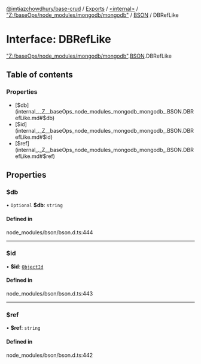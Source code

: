 [@imtiazchowdhury/base-crud](../README.md) / [Exports](../modules.md) / [\<internal\>](../modules/internal_.md) / ["Z:/baseOps/node\_modules/mongodb/mongodb"](../modules/internal_._Z__baseOps_node_modules_mongodb_mongodb_.md) / [BSON](../modules/internal_._Z__baseOps_node_modules_mongodb_mongodb_.BSON.md) / DBRefLike

# Interface: DBRefLike

["Z:/baseOps/node\_modules/mongodb/mongodb"](../modules/internal_._Z__baseOps_node_modules_mongodb_mongodb_.md).[BSON](../modules/internal_._Z__baseOps_node_modules_mongodb_mongodb_.BSON.md).DBRefLike

## Table of contents

### Properties

- [$db](internal_._Z__baseOps_node_modules_mongodb_mongodb_.BSON.DBRefLike.md#$db)
- [$id](internal_._Z__baseOps_node_modules_mongodb_mongodb_.BSON.DBRefLike.md#$id)
- [$ref](internal_._Z__baseOps_node_modules_mongodb_mongodb_.BSON.DBRefLike.md#$ref)

## Properties

### $db

• `Optional` **$db**: `string`

#### Defined in

node_modules/bson/bson.d.ts:444

___

### $id

• **$id**: [`ObjectId`](../classes/internal_._Z__baseOps_node_modules_mongodb_mongodb_.BSON.ObjectId.md)

#### Defined in

node_modules/bson/bson.d.ts:443

___

### $ref

• **$ref**: `string`

#### Defined in

node_modules/bson/bson.d.ts:442
